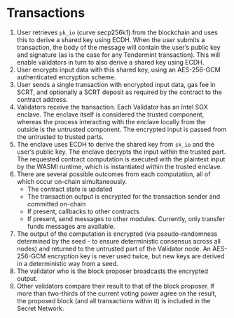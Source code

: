 <slim-column>


# Transactions


1.  User retrieves `pk_io` (curve secp256k1) from the blockchain and uses this to derive a shared key using ECDH. When the user submits a transaction, the body of the message will contain the user’s public key and signature (as is the case for any Tendermint transaction). This will enable validators in turn to also derive a shared key using ECDH.
2.  User encrypts input data with this shared key, using an AES-256-GCM authenticated encryption scheme.
3.  User sends a single transaction with encrypted input data, gas fee in SCRT, and optionally a SCRT deposit as required by the contract to the contract address.
4.  Validators receive the transaction. Each Validator has an Intel SGX enclave. The enclave itself is considered the trusted component, whereas the process interacting with the enclave locally from the outside is the untrusted component. The encrypted input is passed from the untrusted to trusted parts.
5.  The enclave uses ECDH to derive the shared key from `sk_io` and the user’s public key. The enclave decrypts the input within the trusted part. The requested contract computation is executed with the plaintext input by the WASMI runtime, which is instantiated within the trusted enclave.
6.  There are several possible outcomes from each computation, all of which occur on-chain simultaneously.
    *   The contract state is updated
    *   The transaction output is encrypted for the transaction sender and committed on-chain
    *   If present, callbacks to other contracts
    *   If present, send messages to other modules. Currently, only transfer funds messages are available.
7.  The output of the computation is encrypted (via pseudo-randomness determined by the seed - to ensure deterministic consensus across all nodes) and returned to the untrusted part of the Validator node. An AES-256-GCM encryption key is never used twice, but new keys are derived in a deterministic way from a seed.
8.  The validator who is the block proposer broadcasts the encrypted output.
9.  Other validators compare their result to that of the block proposer. If more than two-thirds of the current voting power agree on the result, the proposed block (and all transactions within it) is included in the Secret Network.



</slim-column>